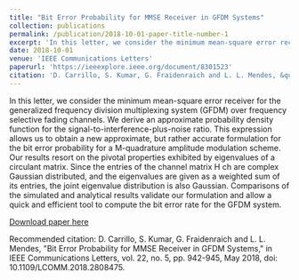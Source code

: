 ```yaml
---
title: "Bit Error Probability for MMSE Receiver in GFDM Systems"
collection: publications
permalink: /publication/2018-10-01-paper-title-number-1
excerpt: 'In this letter, we consider the minimum mean-square error receiver for the generalized frequency division multiplexing system (GFDM) over frequency selective fading channels. We derive an approximate probability density function for the signal-to-interference-plus-noise ratio. This expression allows us to obtain a new approximate, but rather accurate formulation for the bit error probability for a M-quadrature amplitude modulation scheme. Our results resort on the pivotal properties exhibited by eigenvalues of a circulant matrix. Since the entries of the channel matrix H ch are complex Gaussian distributed, and the eigenvalues are given as a weighted sum of its entries, the joint eigenvalue distribution is also Gaussian. Comparisons of the simulated and analytical results validate our formulation and allow a quick and efficient tool to compute the bit error rate for the GFDM system.'
date: 2018-10-01
venue: 'IEEE Communications Letters'
paperurl: 'https://ieeexplore.ieee.org/document/8301523'
citation: 'D. Carrillo, S. Kumar, G. Fraidenraich and L. L. Mendes, &quot;Bit Error Probability for MMSE Receiver in GFDM Systems,&quot; in IEEE Communications Letters, vol. 22, no. 5, pp. 942-945, May 2018, doi: 10.1109/LCOMM.2018.2808475.'
---
```

In this letter, we consider the minimum mean-square error receiver for the generalized frequency division multiplexing system (GFDM) over frequency selective fading channels. We derive an approximate probability density function for the signal-to-interference-plus-noise ratio. This expression allows us to obtain a new approximate, but rather accurate formulation for the bit error probability for a M-quadrature amplitude modulation scheme. Our results resort on the pivotal properties exhibited by eigenvalues of a circulant matrix. Since the entries of the channel matrix H ch are complex Gaussian distributed, and the eigenvalues are given as a weighted sum of its entries, the joint eigenvalue distribution is also Gaussian. Comparisons of the simulated and analytical results validate our formulation and allow a quick and efficient tool to compute the bit error rate for the GFDM system.

[Download paper here](https://ieeexplore.ieee.org/document/8301523)

Recommended citation: D. Carrillo, S. Kumar, G. Fraidenraich and L. L. Mendes, &quot;Bit Error Probability for MMSE Receiver in GFDM Systems,&quot; in IEEE Communications Letters, vol. 22, no. 5, pp. 942-945, May 2018, doi: 10.1109/LCOMM.2018.2808475.